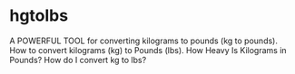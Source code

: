 # hgtolbs
A POWERFUL TOOL for converting kilograms to pounds (kg to pounds). How to convert kilograms (kg) to Pounds (lbs). How Heavy Is Kilograms in Pounds? How do I convert kg to lbs?
